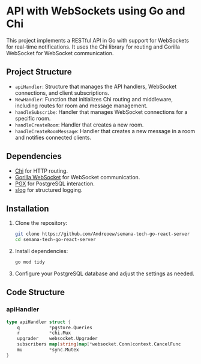 # API with WebSockets using Go and Chi

This project implements a RESTful API in Go with support for WebSockets for real-time notifications. It uses the Chi library for routing and Gorilla WebSocket for WebSocket communication.

## Project Structure

- `apiHandler`: Structure that manages the API handlers, WebSocket connections, and client subscriptions.
- `NewHandler`: Function that initializes Chi routing and middleware, including routes for room and message management.
- `handleSubscribe`: Handler that manages WebSocket connections for a specific room.
- `handleCreateRoom`: Handler that creates a new room.
- `handleCreateRoomMessage`: Handler that creates a new message in a room and notifies connected clients.

## Dependencies

- [Chi](https://github.com/go-chi/chi) for HTTP routing.
- [Gorilla WebSocket](https://github.com/gorilla/websocket) for WebSocket communication.
- [PGX](https://github.com/jackc/pgx) for PostgreSQL interaction.
- [slog](https://pkg.go.dev/log/slog) for structured logging.

## Installation

1. Clone the repository:

   ```bash
   git clone https://github.com/Andreoew/semana-tech-go-react-server
   cd semana-tech-go-react-server
   ```

2. Install dependencies:

   ```bash
   go mod tidy
   ```

3. Configure your PostgreSQL database and adjust the settings as needed.

## Code Structure

### apiHandler

```go
type apiHandler struct {
    q           *pgstore.Queries
    r           *chi.Mux
    upgrader    websocket.Upgrader
    subscribers map[string]map[*websocket.Conn]context.CancelFunc
    mu          *sync.Mutex
}
```
